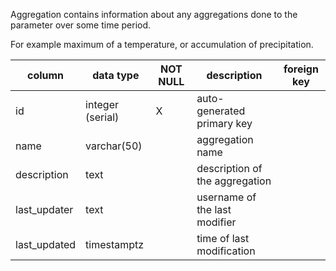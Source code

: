 Aggregation contains information about any aggregations done to the parameter over some time period.

For example maximum of a temperature, or accumulation of precipitation.

| column | data type | NOT NULL | description | foreign key |
|---|---|---|---|---|
| id | integer (serial) | X | auto-generated primary key | |
| name | varchar(50) | | aggregation name | |
| description | text | | description of the aggregation | |
| last_updater | text | | username of the last modifier | |
| last_updated | timestamptz | | time of last modification | |
